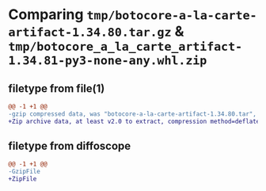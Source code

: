 # Comparing `tmp/botocore-a-la-carte-artifact-1.34.80.tar.gz` & `tmp/botocore_a_la_carte_artifact-1.34.81-py3-none-any.whl.zip`

## filetype from file(1)

```diff
@@ -1 +1 @@
-gzip compressed data, was "botocore-a-la-carte-artifact-1.34.80.tar", last modified: Tue Apr  9 01:00:30 2024, max compression
+Zip archive data, at least v2.0 to extract, compression method=deflate
```

## filetype from diffoscope

```diff
@@ -1 +1 @@
-GzipFile
+ZipFile
```

